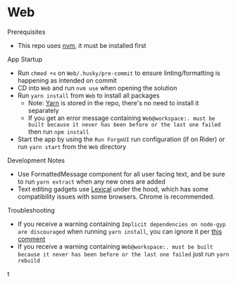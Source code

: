 # Web

Prerequisites
- This repo uses [nvm](https://github.com/nvm-sh/nvm#intro), it must be installed first

App Startup
- Run `chmod +x` on `Web/.husky/pre-commit` to ensure linting/formatting is happening as intended on commit
- CD into `Web` and run `nvm use` when opening the solution
- Run `yarn install` from `Web` to install all packages
  - Note: [Yarn](https://yarnpkg.com/) is stored in the repo, there's no need to install it separately
  - If you get an error message containing ` Web@workspace:. must be built because it never has been before or the last one failed
    ` then run `npm install`
- Start the app by using the `Run ForgeUI` run configuration (if on Rider) or run `yarn start` from the `Web` directory

Development Notes
- Use FormattedMessage component for all user facing text, and be sure to run `yarn extract` when any new ones are added
- Text editing gadgets use [Lexical](lexical.dev) under the hood, which has some compatibility issues with some browsers. Chrome is recommended.

Troubleshooting
- If you receive a warning containing `Implicit dependencies on node-gyp are discouraged` when running `yarn install`, you can ignore it per [this comment](https://github.com/yarnpkg/yarn/issues/8052#issuecomment-735764698)
- If you receive a warning containing `Web@workspace:. must be built because it never has been before or the last one failed` just run `yarn rebuild`

t
